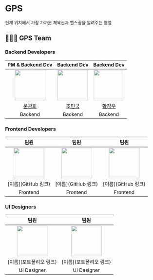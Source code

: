 # GPS
현재 위치에서 가장 가까운 체육관과 헬스장을 알려주는 웹앱

## 🙆🏼‍♂️ GPS Team
### Backend Developers
|PM & Backend Dev|Backend Dev|Backend Dev|
|:---:|:---:|:---:|
|<img src="https://avatars.githubusercontent.com/u/94667528?v=4" width="100">|<img src="https://avatars.githubusercontent.com/u/83564922?v=4" width="100">|<img src="https://avatars.githubusercontent.com/u/108311766?v=4" width="100">|
|[문광희](https://github.com/MoonGwangHee)|[조민국](https://github.com/adward27)|[황정우](https://github.com/Tory99)|
|Backend|Backend|Backend|

### Frontend Developers
|팀원|팀원|팀원|
|:---:|:---:|:---:|
|<img src="/api/placeholder/100/100" width="100">|<img src="/api/placeholder/100/100" width="100">|<img src="/api/placeholder/100/100" width="100">|
|[이름](GitHub 링크)|[이름](GitHub 링크)|[이름](GitHub 링크)|
|Frontend|Frontend|Frontend|

### UI Designers
|팀원|팀원|
|:---:|:---:|
|<img src="/api/placeholder/100/100" width="100">|<img src="/api/placeholder/100/100" width="100">|
|[이름](포트폴리오 링크)|[이름](포트폴리오 링크)|
|UI Designer|UI Designer|
